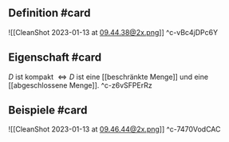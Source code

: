## Definition #card 
![[CleanShot 2023-01-13 at 09.44.38@2x.png]]
^c-vBc4jDPc6Y

## Eigenschaft #card 
$D$ ist kompakt $\Longleftrightarrow D$ ist eine [[beschränkte Menge]] und eine [[abgeschlossene Menge]].
^c-z6vSFPErRz

## Beispiele #card 
![[CleanShot 2023-01-13 at 09.46.44@2x.png]]
^c-7470VodCAC